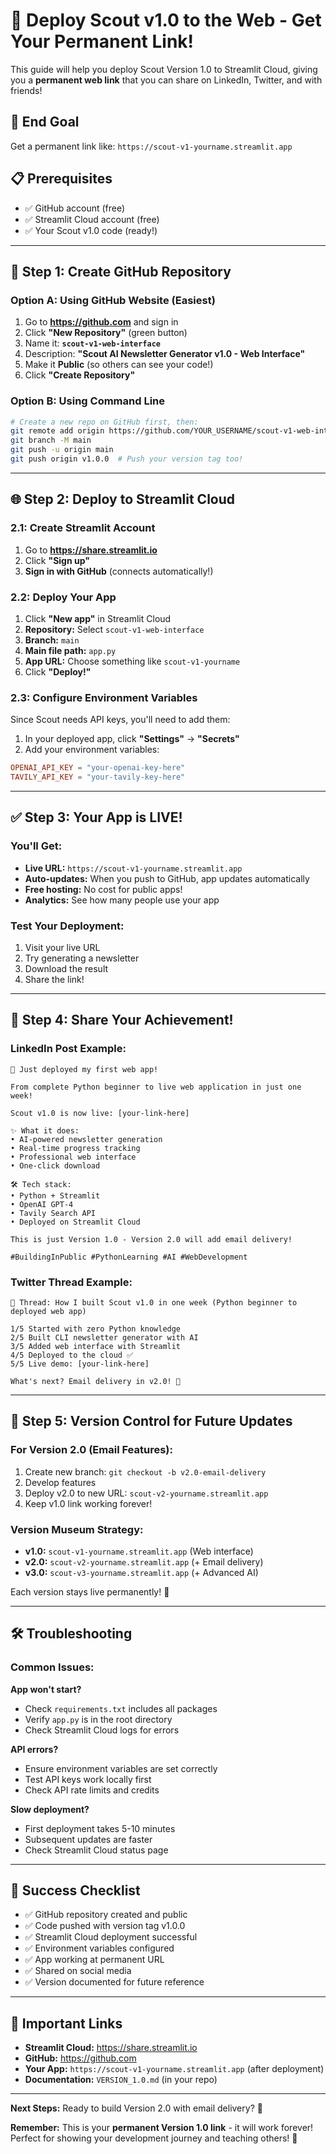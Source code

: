 # 🚀 Deploy Scout v1.0 to the Web - Get Your Permanent Link!

This guide will help you deploy Scout Version 1.0 to Streamlit Cloud, giving you a **permanent web link** that you can share on LinkedIn, Twitter, and with friends!

## 🎯 **End Goal**
Get a permanent link like: `https://scout-v1-yourname.streamlit.app`

## 📋 **Prerequisites**
- ✅ GitHub account (free)
- ✅ Streamlit Cloud account (free)
- ✅ Your Scout v1.0 code (ready!)

---

## 🚀 **Step 1: Create GitHub Repository**

### **Option A: Using GitHub Website (Easiest)**
1. Go to **https://github.com** and sign in
2. Click **"New Repository"** (green button)
3. Name it: **`scout-v1-web-interface`**
4. Description: **"Scout AI Newsletter Generator v1.0 - Web Interface"**
5. Make it **Public** (so others can see your code!)
6. Click **"Create Repository"**

### **Option B: Using Command Line**
```bash
# Create a new repo on GitHub first, then:
git remote add origin https://github.com/YOUR_USERNAME/scout-v1-web-interface.git
git branch -M main
git push -u origin main
git push origin v1.0.0  # Push your version tag too!
```

---

## 🌐 **Step 2: Deploy to Streamlit Cloud**

### **2.1: Create Streamlit Account**
1. Go to **https://share.streamlit.io**
2. Click **"Sign up"** 
3. **Sign in with GitHub** (connects automatically!)

### **2.2: Deploy Your App**
1. Click **"New app"** in Streamlit Cloud
2. **Repository:** Select `scout-v1-web-interface`
3. **Branch:** `main`
4. **Main file path:** `app.py`
5. **App URL:** Choose something like `scout-v1-yourname`
6. Click **"Deploy!"**

### **2.3: Configure Environment Variables**
Since Scout needs API keys, you'll need to add them:

1. In your deployed app, click **"Settings"** → **"Secrets"**
2. Add your environment variables:
```toml
OPENAI_API_KEY = "your-openai-key-here"
TAVILY_API_KEY = "your-tavily-key-here"
```

---

## ✅ **Step 3: Your App is LIVE!**

### **You'll Get:**
- **Live URL:** `https://scout-v1-yourname.streamlit.app`
- **Auto-updates:** When you push to GitHub, app updates automatically
- **Free hosting:** No cost for public apps!
- **Analytics:** See how many people use your app

### **Test Your Deployment:**
1. Visit your live URL
2. Try generating a newsletter
3. Download the result
4. Share the link!

---

## 📱 **Step 4: Share Your Achievement!**

### **LinkedIn Post Example:**
```
🚀 Just deployed my first web app!

From complete Python beginner to live web application in just one week!

Scout v1.0 is now live: [your-link-here]

✨ What it does:
• AI-powered newsletter generation
• Real-time progress tracking  
• Professional web interface
• One-click download

🛠️ Tech stack:
• Python + Streamlit
• OpenAI GPT-4
• Tavily Search API
• Deployed on Streamlit Cloud

This is just Version 1.0 - Version 2.0 will add email delivery!

#BuildingInPublic #PythonLearning #AI #WebDevelopment
```

### **Twitter Thread Example:**
```
🧵 Thread: How I built Scout v1.0 in one week (Python beginner to deployed web app)

1/5 Started with zero Python knowledge
2/5 Built CLI newsletter generator with AI
3/5 Added web interface with Streamlit  
4/5 Deployed to the cloud ✅
5/5 Live demo: [your-link-here]

What's next? Email delivery in v2.0! 🚀
```

---

## 🔄 **Step 5: Version Control for Future Updates**

### **For Version 2.0 (Email Features):**
1. Create new branch: `git checkout -b v2.0-email-delivery`
2. Develop features
3. Deploy v2.0 to new URL: `scout-v2-yourname.streamlit.app`
4. Keep v1.0 link working forever!

### **Version Museum Strategy:**
- **v1.0:** `scout-v1-yourname.streamlit.app` (Web interface)
- **v2.0:** `scout-v2-yourname.streamlit.app` (+ Email delivery)  
- **v3.0:** `scout-v3-yourname.streamlit.app` (+ Advanced AI)

Each version stays live permanently! 🎉

---

## 🛠️ **Troubleshooting**

### **Common Issues:**

**App won't start?**
- Check `requirements.txt` includes all packages
- Verify `app.py` is in the root directory
- Check Streamlit Cloud logs for errors

**API errors?**
- Ensure environment variables are set correctly
- Test API keys work locally first
- Check API rate limits and credits

**Slow deployment?**
- First deployment takes 5-10 minutes
- Subsequent updates are faster
- Check Streamlit Cloud status page

---

## 🎉 **Success Checklist**

- ✅ GitHub repository created and public
- ✅ Code pushed with version tag v1.0.0
- ✅ Streamlit Cloud deployment successful
- ✅ Environment variables configured
- ✅ App working at permanent URL
- ✅ Shared on social media
- ✅ Version documented for future reference

---

## 🔗 **Important Links**

- **Streamlit Cloud:** https://share.streamlit.io
- **GitHub:** https://github.com
- **Your App:** `https://scout-v1-yourname.streamlit.app` (after deployment)
- **Documentation:** `VERSION_1.0.md` (in your repo)

---

**Next Steps:** Ready to build Version 2.0 with email delivery? 📧

**Remember:** This is your **permanent Version 1.0 link** - it will work forever! Perfect for showing your development journey and teaching others! 🚀 